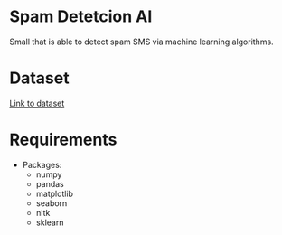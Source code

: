 # Spam Detetcion AI
 Small that is able to detect spam SMS via machine learning algorithms.

# Dataset
[Link to dataset](https://www.kaggle.com/uciml/sms-spam-collection-dataset) 

# Requirements
- Packages:
  - numpy
  - pandas
  - matplotlib
  - seaborn
  - nltk
  - sklearn